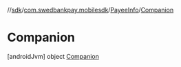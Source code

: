 //[sdk](../../../../index.md)/[com.swedbankpay.mobilesdk](../../index.md)/[PayeeInfo](../index.md)/[Companion](index.md)



# Companion  
 [androidJvm] object [Companion](index.md)   

